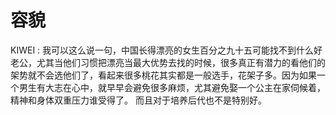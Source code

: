 # 容貌



KIWEI : 我可以这么说一句，中国长得漂亮的女生百分之九十五可能找不到什么好老公，尤其当他们习惯把漂亮当最大优势去找的时候，很多真正有潜力的看他们的架势就不会选他们了，看起来很多桃花其实都是一般选手，花架子多。因为如果一个男生有大志在心中，就早早会避免很多麻烦，尤其避免娶一个公主在家伺候着，精神和身体双重压力谁受得了。 而且对于培养后代也不是特别好。

